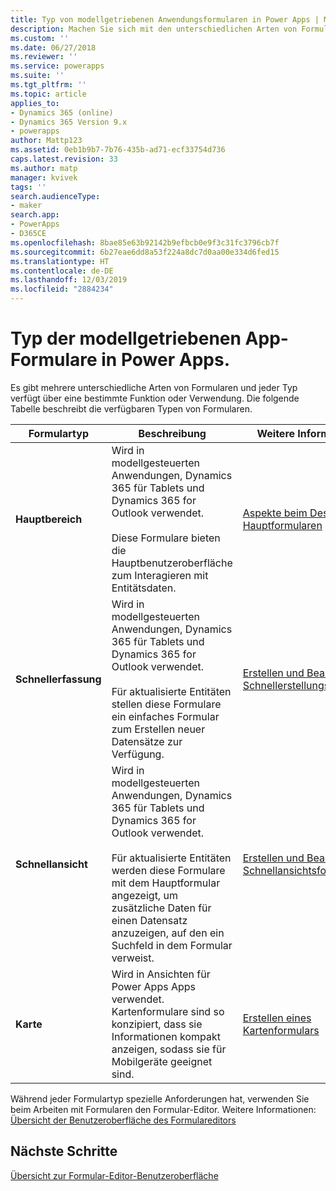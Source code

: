```yaml
---
title: Typ von modellgetriebenen Anwendungsformularen in Power Apps | MicrosoftDocs
description: Machen Sie sich mit den unterschiedlichen Arten von Formularen vertraut
ms.custom: ''
ms.date: 06/27/2018
ms.reviewer: ''
ms.service: powerapps
ms.suite: ''
ms.tgt_pltfrm: ''
ms.topic: article
applies_to:
- Dynamics 365 (online)
- Dynamics 365 Version 9.x
- powerapps
author: Mattp123
ms.assetid: 0eb1b9b7-7b76-435b-ad71-ecf33754d736
caps.latest.revision: 33
ms.author: matp
manager: kvivek
tags: ''
search.audienceType:
- maker
search.app:
- PowerApps
- D365CE
ms.openlocfilehash: 8bae85e63b92142b9efbcb0e9f3c31fc3796cb7f
ms.sourcegitcommit: 6b27eae6dd8a53f224a8dc7d0aa00e334d6fed15
ms.translationtype: HT
ms.contentlocale: de-DE
ms.lasthandoff: 12/03/2019
ms.locfileid: "2884234"
---
```

# <a name="type-of-model-driven-app-forms-in-power-apps"></a>Typ der modellgetriebenen App-Formulare in Power Apps.

 Es gibt mehrere unterschiedliche Arten von Formularen und jeder Typ verfügt über eine bestimmte Funktion oder Verwendung. Die folgende Tabelle beschreibt die verfügbaren Typen von Formularen.  
  
|Formulartyp|Beschreibung|Weitere Informationen|  
|---------------|-----------------|-----------------|  
|**Hauptbereich**|Wird in modellgesteuerten Anwendungen, Dynamics 365 für Tablets und Dynamics 365 for Outlook verwendet.<br /><br /> Diese Formulare bieten die Hauptbenutzeroberfläche zum Interagieren mit Entitätsdaten.|[Aspekte beim Design von Hauptformularen](design-considerations-main-forms.md)|    
|**Schnellerfassung**|Wird in modellgesteuerten Anwendungen, Dynamics 365 für Tablets und Dynamics 365 for Outlook verwendet.<br /><br /> Für aktualisierte Entitäten stellen diese Formulare ein einfaches Formular zum Erstellen neuer Datensätze zur Verfügung.|[Erstellen und Bearbeiten von Schnellerstellungsformularen](create-edit-quick-view-forms.md) |  
|**Schnellansicht**|Wird in modellgesteuerten Anwendungen, Dynamics 365 für Tablets und Dynamics 365 for Outlook verwendet.<br /><br /> Für aktualisierte Entitäten werden diese Formulare mit dem Hauptformular angezeigt, um zusätzliche Daten für einen Datensatz anzuzeigen, auf den ein Suchfeld in dem Formular verweist.|[Erstellen und Bearbeiten von Schnellansichtsformularen](create-edit-quick-view-forms.md)|  
|**Karte** | Wird in Ansichten für Power Apps Apps verwendet. Kartenformulare sind so konzipiert, dass sie Informationen kompakt anzeigen, sodass sie für Mobilgeräte geeignet sind. | [Erstellen eines Kartenformulars](create-card-forms.md) |

Während jeder Formulartyp spezielle Anforderungen hat, verwenden Sie beim Arbeiten mit Formularen den Formular-Editor. Weitere Informationen: [Übersicht der Benutzeroberfläche des Formulareditors](form-editor-user-interface-legacy.md)


## <a name="next-steps"></a>Nächste Schritte

[Übersicht zur Formular-Editor-Benutzeroberfläche](form-editor-user-interface-legacy.md)
